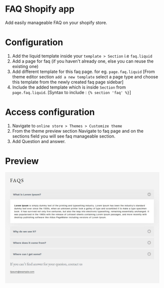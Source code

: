 # FAQ Shopify app
Add easily manageable FAQ on your shopify store.

# Configuration
1. Add the liquid template inside your `template > Section` i.e `faq.liquid`
2. Add a page for faq (if you haven't already one, else you can reuse the existing one)
3. Add different template for this faq page. for eg. `page.faq.liquid` [From theme editor section `add a new template` select a page type and choose this template from the newly created faq page sidebar]
4. Include the added template which is inside `Section` from `page.faq.liquid`. [Syntax to include : `{% section 'faq' %}`]


# Access configuration
1. Navigate to `online store > Themes > Customize theme`
2. From the theme preview section Navigate to faq page and on the sections field you will see faq manageable section.
3. Add Question and answer.

# Preview
![preview image faq app](preview.JPG?raw=true "Preview")
